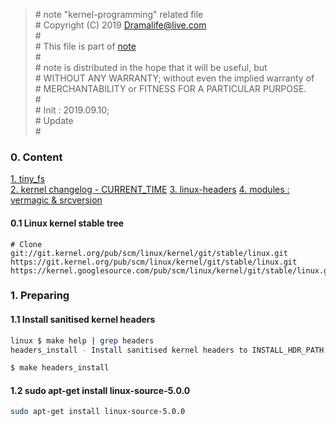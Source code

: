 > \# note "kernel-programming" related file  
\# Copyright (C) 2019 Dramalife@live.com  
\#   
\# This file is part of [note](https://github.com/Dramalife/note.git)  
\#   
\# note is distributed in the hope that it will be useful, but  
\# WITHOUT ANY WARRANTY; without even the implied warranty of  
\# MERCHANTABILITY or FITNESS FOR A PARTICULAR PURPOSE.  
\#  
\# Init : 2019.09.10;  
\# Update   
\#  
  

### 0. Content

[1. tiny_fs](/81-kernel_programming/device_drivers/tiny_fs)  
[2. kernel changelog - CURRENT_TIME](/81-kernel_programming/tips/kernel_api_change_CURRENT_TIME.md)
[3. linux-headers](/81-kernel_programming/tips/modules_related/linux_headers_create.txt)
[4. modules : vermagic & srcversion](/81-kernel_programming/tips/modules_related/vermagic_srcversion_modinfo.md)

#### 0.1 Linux kernel stable tree

```
# Clone
git://git.kernel.org/pub/scm/linux/kernel/git/stable/linux.git
https://git.kernel.org/pub/scm/linux/kernel/git/stable/linux.git
https://kernel.googlesource.com/pub/scm/linux/kernel/git/stable/linux.git
```


### 1. Preparing

#### 1.1 Install sanitised kernel headers

```bash
linux $ make help | grep headers
headers_install - Install sanitised kernel headers to INSTALL_HDR_PATH

$ make headers_install
```

#### 1.2 sudo apt-get install linux-source-5.0.0

```bash
sudo apt-get install linux-source-5.0.0
```


